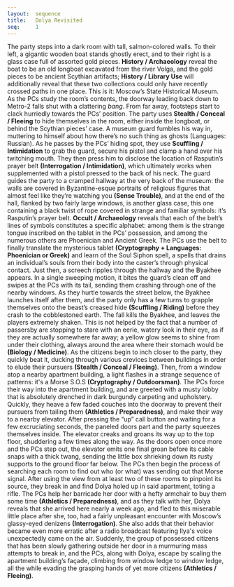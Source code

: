 ```yaml
---
layout:  sequence
title:   Dolya Revisited
seq:     1
---
```


The party steps into a dark room with tall, salmon-colored walls.
To their left, a gigantic wooden boat stands ghostly erect,
and to their right is a glass case full of assorted gold pieces.
**History / Archaeology** reveal the boat to be an old longboat excavated from the river Volga,
and the gold pieces to be ancient Scythian artifacts;
**History / Library Use** will additionally reveal that these two collections could only have recently crossed paths in one place.
This is it: Moscow’s State Historical Museum.
As the PCs study the room’s contents, the doorway leading back down to Metro-2 falls shut with a clattering *bang*.
From far away, footsteps start to clack hurriedly towards the PCs’ position.
The party uses **Stealth / Conceal / Fleeing** to hide themselves in the room,
either inside the longboat, or behind the Scythian pieces’ case.
A museum guard fumbles his way in, muttering to himself about how there’s no such thing as ghosts (Languages: Russian).
As he passes by the PCs’ hiding spot, they use **Scuffling / Intimidation** to grab the guard,
secure his pistol and clamp a hand over his twitching mouth.
They then press him to disclose the location of Rasputin’s prayer belt **(Interrogation / Intimidation)**,
which ultimately works when supplemented with a pistol pressed to the back of his neck.
The guard guides the party to a cramped hallway at the very back of the museum:
the walls are covered in Byzantine-esque portraits of religious figures that almost feel like they’re watching you **(Sense Trouble)**,
and at the end of the hall, flanked by two fairly large windows, is another glass case,
this one containing a black twist of rope covered in strange and familiar symbols:
it’s Rasputin’s prayer belt.
**Occult / Archaeology** reveals that each of the belt’s lines of symbols constitutes a specific alphabet:
among them is the strange tongue inscribed on the tablet in the PCs’ possession,
and among the numerous others are Phoenician and Ancient Greek.
The PCs use the belt to finally translate the mysterious tablet **(Cryptography + Languages: Phoenician or Greek)** and learn of the Soul Siphon spell,
a spells that drains an individual’s souls from their body into the caster’s through physical contact.
Just then, a screech ripples through the hallway and the Byakhee appears.
In a single sweeping motion, it bites the guard’s clean off and swipes at the PCs with its tail,
sending them crashing through one of the nearby windows.
As they hurtle towards the street below, the Byakhee launches itself after them,
and the party only has a few turns to grapple themselves onto the beast’s creased hide **(Scuffling / Riding)** before they crash to the cobblestoned earth.
The fall kills the Byakhee, and leaves the players extremely shaken.
This is not helped by the fact that a number of passersby are stopping to stare with an eerie,
watery look in their eye, as if they are actually somewhere far away;
a yellow glow seems to shine from under their clothing,
always around the area where their stomach would be **(Biology / Medicine)**.
As the citizens begin to inch closer to the party, they quickly beat it,
ducking through various crevices between buildings in order to elude their pursuers **(Stealth / Conceal / Fleeing)**.
Then, from a window atop a nearby apartment building, a light flashes in a strange sequence of patterns:
it's a Morse S.O.S **(Cryptography / Outdoorsman)**.
The PCs force their way into the apartment building,
and are greeted with a musty lobby that is absolutely drenched in dark burgundy carpeting and upholstery.
Quickly, they heave a few faded couches into the doorway to prevent their pursuers from tailing them **(Athletics / Preparedness)**,
and make their way to a nearby elevator.
After pressing the “up” call button and waiting for a few excruciating seconds,
the paneled doors part and the party squeezes themselves inside.
The elevator creaks and groans its way up to the top floor,
shuddering a few times along the way.
As the doors open once more and the PCs step out,
the elevator emits one final groan before its cable snaps with a thick twang,
sending the little box shrieking down its rusty supports to the ground floor far below.
The PCs then begin the process of searching each room to find out who (or what) was sending out that Morse signal.
After using the view from at least two of these rooms to pinpoint its source,
they break in and find Dolya holed up in said apartment, toting a rifle.
The PCs help her barricade her door with a hefty armchair to buy them some time **(Athletics / Preparedness)**,
and as they talk with her,
Dolya reveals that she arrived here nearly a week ago,
and fled to this miserable little place after she, too,
had a fairly unpleasant encounter with Moscow’s glassy-eyed denizens **(Interrogation)**.
She also adds that their behavior became even more erratic after a radio broadcast featuring Ilya's voice unexpectedly came on the air.
Suddenly, the group of possessed citizens that has been slowly gathering outside her door in a murmuring mass attempts to break in,
and the PCs, along with Dolya, escape by scaling the apartment building’s façade,
climbing from window ledge to window ledge,
all the while evading the grasping hands of yet more citizens **(Athletics / Fleeing)**.













